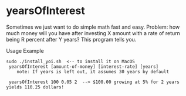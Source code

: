 yearsOfInterest
=====
Sometimes we just want to do simple math fast and easy.
Problem: how much money will you have after investing X amount with a rate of return being R percent after Y years?
This program tells you.

Usage Example

    sudo ./install_yoi.sh  <-- to install it on MacOS
     yearsOfInterest [amount-of-money] [interest-rate] [years]
        note: If years is left out, it assumes 30 years by default
     
     yearsOfInterest 100 0.05 2  --> $100.00 growing at 5% for 2 years yields 110.25 dollars!
     
     
